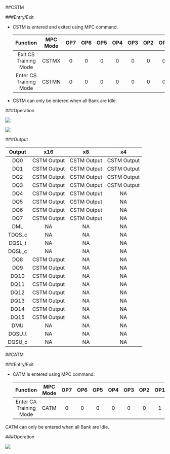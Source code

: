 ##CSTM

###Entry/Exit

* CSTM is entered and exited using MPC command.

    |  Function  |      MPC Mode      |OP7|OP6|OP5|OP4|OP3|OP2|OP1|OP0| 
    | :------: |:--------:| :-:| :-:|  :-:| :-:|  :-:| :-:|  :-:| :-:| 
    | Exit CS Training Mode | CSTMX |  0|0|0|0|0|0|0|0| 
    | Enter CS Training Mode | CSTMN |  0|0|0|0|0|0|0|1| 

* CSTM can only be entered when all Bank are Idle.

###Operation

![](../images/commandbustraining/cstmsignals.drawio)

![](../images/commandbustraining/cstmlogic.drawio)

###Output

|Output|x16|x8|x4|
|:-:|:-:|:-:|:-:|
| DQ0 | CSTM Output | CSTM Output | CSTM Output |
| DQ1 | CSTM Output | CSTM Output | CSTM Output |
| DQ2 | CSTM Output | CSTM Output | CSTM Output |
| DQ3 | CSTM Output | CSTM Output | CSTM Output |
| DQ4 | CSTM Output | CSTM Output | NA |
| DQ5 | CSTM Output | CSTM Output | NA |
| DQ6 | CSTM Output | CSTM Output | NA |
| DQ7 | CSTM Output | CSTM Output | NA |
| DML | NA | NA | NA |
| TDQS_c | NA | NA | NA |
| DQSL_t | NA | NA | NA |
| DQSL_c | NA | NA | NA |
| DQ8 | CSTM Output | NA | NA |
| DQ9 | CSTM Output | NA | NA |
| DQ10 | CSTM Output | NA | NA |
| DQ11 | CSTM Output | NA | NA |
| DQ12 | CSTM Output | NA | NA |
| DQ13 | CSTM Output | NA | NA |
| DQ14 | CSTM Output | NA | NA |
| DQ15 | CSTM Output | NA | NA |
| DMU | NA | NA | NA |
| DQSU_t | NA | NA | NA |
| DQSU_c | NA | NA | NA |

##CATM

###Entry/Exit

* CATM is entered using MPC command.

    |  Function  |      MPC Mode      |OP7|OP6|OP5|OP4|OP3|OP2|OP1|OP0| 
    | :------: |:--------:| :-:| :-:|  :-:| :-:|  :-:| :-:|  :-:| :-:| 
    | Enter CA Training Mode | CATM |  0|0|0|0|0|0|1|1| 

CATM can only be entered when all Bank are Idle.

###Operation

![](../images/commandbustraining/catmsignals.drawio)